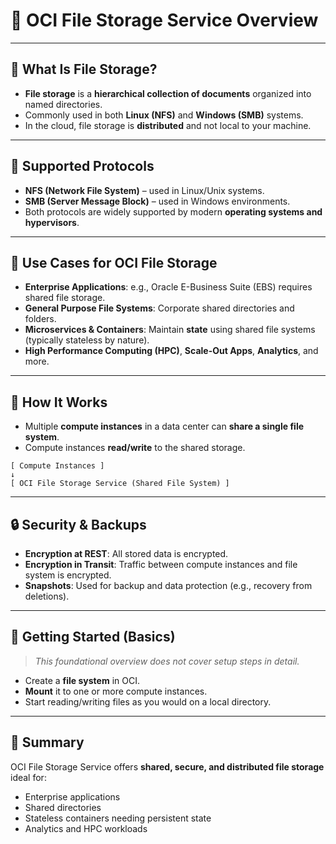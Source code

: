 # 📁 OCI File Storage Service Overview

---

## 📌 What Is File Storage?

- **File storage** is a **hierarchical collection of documents** organized into named directories.
- Commonly used in both **Linux (NFS)** and **Windows (SMB)** systems.
- In the cloud, file storage is **distributed** and not local to your machine.

---

## 🔄 Supported Protocols

- **NFS (Network File System)** – used in Linux/Unix systems.
- **SMB (Server Message Block)** – used in Windows environments.
- Both protocols are widely supported by modern **operating systems and hypervisors**.

---

## 💼 Use Cases for OCI File Storage

- **Enterprise Applications**: e.g., Oracle E-Business Suite (EBS) requires shared file storage.
- **General Purpose File Systems**: Corporate shared directories and folders.
- **Microservices & Containers**: Maintain **state** using shared file systems (typically stateless by nature).
- **High Performance Computing (HPC)**, **Scale-Out Apps**, **Analytics**, and more.

---

## 🧱 How It Works

- Multiple **compute instances** in a data center can **share a single file system**.
- Compute instances **read/write** to the shared storage.

```text
[ Compute Instances ]
↓
[ OCI File Storage Service (Shared File System) ]
```


---

## 🔒 Security & Backups

- **Encryption at REST**: All stored data is encrypted.
- **Encryption in Transit**: Traffic between compute instances and file system is encrypted.
- **Snapshots**: Used for backup and data protection (e.g., recovery from deletions).

---

## 🚀 Getting Started (Basics)

> *This foundational overview does not cover setup steps in detail.*

- Create a **file system** in OCI.
- **Mount** it to one or more compute instances.
- Start reading/writing files as you would on a local directory.

---

## 📝 Summary

OCI File Storage Service offers **shared, secure, and distributed file storage** ideal for:
- Enterprise applications
- Shared directories
- Stateless containers needing persistent state
- Analytics and HPC workloads
